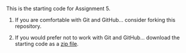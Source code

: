 This is the starting code for Assignment 5.

  1. If you are comfortable with Git and GitHub... consider forking this
     repository.

  2. If you would prefer not to work with Git and GitHub... download the
     starting code as a
     [zip file](https://github.com/Old-Dominion-Univ-CS-Dept/2025-Fall-CS330-Java-Inventory-OOP-3/archive/refs/heads/main.zip).
